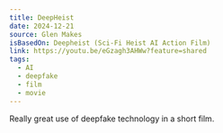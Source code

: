 ```yaml
---
title: DeepHeist
date: 2024-12-21
source: Glen Makes
isBasedOn: Deepheist (Sci-Fi Heist AI Action Film)
link: https://youtu.be/eGzagh3AHWw?feature=shared
tags:
  - AI
  - deepfake
  - film
  - movie
---
```

Really great use of deepfake technology in a short film.

<style>.embed-container { position: relative; height: 0; overflow: hidden; max-width: 100%; } .embed-container iframe, .embed-container object, .embed-container embed { position: absolute; top: 0; left: 0; width: 100%; height: 100%; }</style>
<div class='embed-container'>
	<iframe width="560" height="315" src="https://www.youtube.com/embed/eGzagh3AHWw?si=6w1PfbQsqeq63TF9" title="YouTube video player" frameborder="0" allow="accelerometer; autoplay; clipboard-write; encrypted-media; gyroscope; picture-in-picture; web-share" referrerpolicy="strict-origin-when-cross-origin" allowfullscreen></iframe>
</div>
